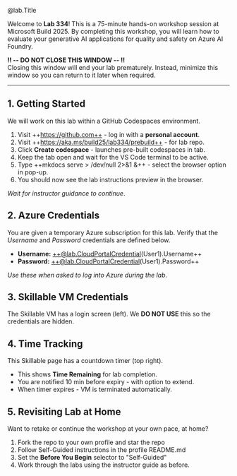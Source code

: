 <!-- 
DO NOT DELETE OR EDIT THIS FILE UNLESS YOU ARE AN INSTRUCTOR FOR BUILD2025 LAB334
This file is dynamically retrieved and used by the Skillable VM as the Instruction Guide
-->

@lab.Title

Welcome to **Lab 334**! This is a 75-minute hands-on workshop session at Microsoft Build 2025. By completing this workshop, you will learn how to evaluate your generative AI applications for quality and safety on Azure AI Foundry.

**‼️ -- DO NOT CLOSE THIS WINDOW -- ‼️** <br/> Closing this window will end your lab prematurely. Instead, minimize this window so you can return to it later when required.

---


## 1. Getting Started

We will work on this lab within a GitHub Codespaces environment. 

1. Visit ++https://github.com++ - log in with a **personal account**.
2. Visit ++https://aka.ms/build25/lab334/prebuild++ - for lab repo.
3. Click **Create codespace** - launches pre-built codespaces in tab.
4. Keep the tab open and wait for the VS Code terminal to be active.
5. Type ++mkdocs serve > /dev/null 2>&1 &++ - select the browser option in pop-up.
6. You should now see the lab instructions preview in the browser.

_Wait for instructor guidance to continue_.

## 2. Azure Credentials

You are given a temporary Azure subscription for this lab. Verify that the _Username_ and _Password_ credentials are defined below. 

- **Username:** ++@lab.CloudPortalCredential(User1).Username++
- **Password:** ++@lab.CloudPortalCredential(User1).Password++

_Use these when asked to log into Azure during the lab_.


## 3. Skillable VM Credentials

The Skillable VM has a login screen (left). We **DO NOT USE** this so the credentials are hidden.


## 4. Time Tracking

This Skillable page has a countdown timer (top right).

- This shows **Time Remaining** for lab completion.
- You are notified 10 min before expiry - with option to extend.
- When timer expires - VM is terminated automatically.

## 5. Revisiting Lab at Home

Want to retake or continue the workshop at your own pace, at home?

1. Fork the repo to your own profile and star the repo
1. Follow Self-Guided instructions in the profile README.md
1. Set the **Before You Begin** selector to "Self-Guided"
1. Work through the labs using the instructor guide as before.